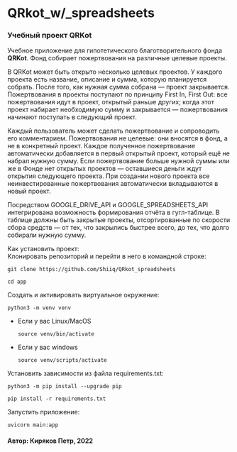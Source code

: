 # QRkot_w/_spreadsheets
### Учебный проект QRKot
Учебное приложение для гипотетического благотворительного фонда **QRKot**. Фонд собирает пожертвования на различные целевые проекты.  

В QRKot может быть открыто несколько целевых проектов. У каждого проекта есть название, описание и сумма, 
которую планируется собрать. После того, как нужная сумма собрана — проект закрывается. 
Пожертвования в проекты поступают по принципу First In, First Out: все пожертвования идут в проект, открытый раньше других; когда этот проект набирает необходимую сумму и закрывается — пожертвования начинают поступать в следующий проект.  
  
Каждый пользователь может сделать пожертвование и сопроводить его комментарием. Пожертвования не целевые: 
они вносятся в фонд, а не в конкретный проект. Каждое полученное пожертвование автоматически добавляется в 
первый открытый проект, который ещё не набрал нужную сумму. Если пожертвование больше нужной суммы или же в 
Фонде нет открытых проектов — оставшиеся деньги ждут открытия следующего проекта. При создании нового проекта 
все неинвестированные пожертвования автоматически вкладываются в новый проект.

Посредством GOOGLE_DRIVE_API и GOOGLE_SPREADSHEETS_API интегрирована возможность формирования отчёта в гугл-таблице. 
В таблице должны быть закрытые проекты, отсортированные по 
скорости сбора средств — от тех, что закрылись быстрее всего, до тех, что долго собирали нужную сумму.

Как установить проект:  
Клонировать репозиторий и перейти в него в командной строке:

```
git clone https://github.com/Shiiq/QRkot_spreadsheets
```

```
cd app
```

Cоздать и активировать виртуальное окружение:

```
python3 -m venv venv
```

* Если у вас Linux/MacOS

    ```
    source venv/bin/activate
    ```

* Если у вас windows

    ```
    source venv/scripts/activate
    ```

Установить зависимости из файла requirements.txt:

```
python3 -m pip install --upgrade pip
```

```
pip install -r requirements.txt
```

Запустить приложение:

```
uvicorn main:app
```

#### Автор: Киряков Петр, 2022